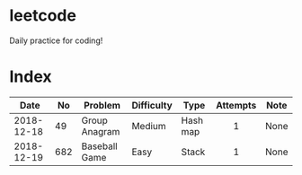 # leetcode
Daily practice for coding!  

# Index
| Date | No | Problem | Difficulty | Type | Attempts | Note |
| ---- | -- | ------- | ---------- | ---- | :------: | ---- | 
| 2018-12-18 | 49 | Group Anagram | Medium | Hash map | 1 | None |
| 2018-12-19 | 682 | Baseball Game | Easy | Stack | 1 | None |
